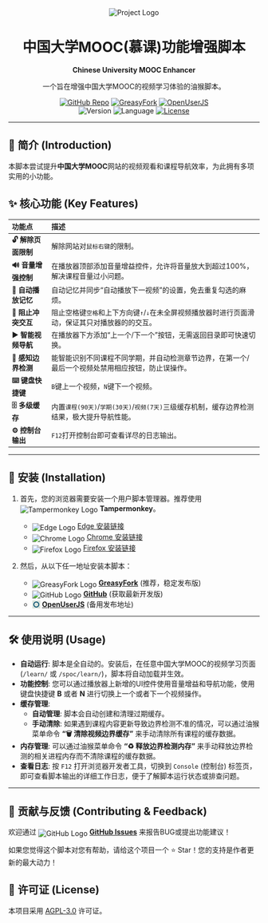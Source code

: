 <div align="center">
  <img src="https://edu-image.nosdn.127.net/32a8dd2a-b9aa-4ec9-abd5-66cd8751befb.png?imageView&quality=100" width="128" height="128" alt="Project Logo">
  <h1>中国大学MOOC(慕课)功能增强脚本</h1>
  <p><strong>Chinese University MOOC Enhancer</strong></p>
  <p>一个旨在增强中国大学MOOC的视频学习体验的油猴脚本。</p>
  
  <p>
    <a href="https://github.com/zhumengstarsandsea/Chinese_University_MOOC_Enhancer">
      <img src="https://img.shields.io/badge/GitHub-仓库-blue?style=flat-square&logo=github" alt="GitHub Repo"></a>
    </a>
    <a href="https://greasyfork.org/zh-CN/scripts/543450-%E4%B8%AD%E5%9B%BD%E5%A4%A7%E5%AD%A6mooc-%E6%85%95%E8%AF%BE-%E5%8A%9F%E8%83%BD%E5%A2%9E%E5%BC%BA-chinese-university-mooc-enhancer"> <img src="https://img.shields.io/badge/GreasyFork-发布-green?style=flat-square&logo=git" alt="GreasyFork"></a>
    </a>
    <a href="https://openuserjs.org/scripts/%E9%80%90%E6%A2%A6%E6%98%9F%E8%BE%B0%E5%A4%A7%E6%B5%B7/%E4%B8%AD%E5%9B%BD%E5%A4%A7%E5%AD%A6MOOC(%E6%85%95%E8%AF%BE)%E5%8A%9F%E8%83%BD%E5%A2%9E%E5%BC%BA_Chinese_University_MOOC_Enhancer"> <img src="https://img.shields.io/badge/OpenUserJS-发布-orange?style=flat-square&logo=javascript" alt="OpenUserJS"></a>
    </a>
    <br>
    <img src="https://img.shields.io/github/package-json/v/zhumengstarsandsea/Chinese_University_MOOC_Enhancer?style=flat-square" alt="Version">
    </a>
    <img src="https://img.shields.io/badge/JavaScript-100%25-yellow?style=flat-square" alt="Language">
    <a href="https://github.com/zhumengstarsandsea/Chinese_University_MOOC_Enhancer/blob/main/LICENSE">
      <img src="https://img.shields.io/github/license/zhumengstarsandsea/Chinese_University_MOOC_Enhancer?style=flat-square" alt="License">
    </a>
  </p>
</div>

---

## 📖 简介 (Introduction)

本脚本尝试提升**中国大学MOOC**网站的视频观看和课程导航效率，为此拥有多项实用的小功能。

## ✨ 核心功能 (Key Features)

| 功能点 | 描述 |
| :--- | :--- |
| **🔓 解除页面限制** | 解除网站对`鼠标右键`的限制。 |
| **🔊 音量增强控制** | 在播放器顶部添加音量增益控件，允许将音量放大到超过100%，解决课程音量过小问题。 |
| **🧠 自动播放记忆** | 自动记忆并同步“自动播放下一视频”的设置，免去重复勾选的麻烦。 |
| **🚫 阻止冲突交互** | 阻止空格键`空格`和上下方向键`↑`/`↓`在未全屏视频播放器时进行页面滑动，保证其只对播放器的的交互。  |
| **▶️ 智能视频导航** | 在播放器下方添加“上一个/下一个”按钮，无需返回目录即可快速切换。 |
| **🎯 感知边界检测** | 能智能识别不同课程不同学期，并自动检测章节边界，在第一个/最后一个视频处禁用相应按钮，防止误操作。 |
| **⌨️ 键盘快捷键** | `B`键上一个视频，`N`键下一个视频。 |
| **🗄️ 多级缓存** | 内置`课程(90天)`/`学期(30天)`/`视频(7天)`三级缓存机制，缓存边界检测结果，极大提升导航性能。 |
| **⚙️ 控制台输出** | `F12`打开控制台即可查看详尽的日志输出。 |

---

## 🚀 安装 (Installation)

1.  首先，您的浏览器需要安装一个用户脚本管理器。推荐使用 <img src="https://www.tampermonkey.net/images/icon.png" height="16" alt="Tampermonkey Logo" style="vertical-align: -0.2em;"> **Tampermonkey**。
    * <img src="https://upload.wikimedia.org/wikipedia/commons/9/98/Microsoft_Edge_logo_%282019%29.svg" height="16" alt="Edge Logo" style="vertical-align: -0.2em;"> [Edge 安装链接](https://microsoftedge.microsoft.com/addons/detail/tampermonkey/iikmkjmpaadaobahmlepeloendndfphd)
    * <img src="https://upload.wikimedia.org/wikipedia/commons/e/e1/Google_Chrome_icon_%28February_2022%29.svg" height="16" alt="Chrome Logo" style="vertical-align: -0.2em;"> [Chrome 安装链接](https://chrome.google.com/webstore/detail/tampermonkey/dhdgffkkebhmkfjojejmpbldmpobfkfo)
    * <img src="https://upload.wikimedia.org/wikipedia/commons/a/a0/Firefox_logo%2C_2019.svg" height="16" alt="Firefox Logo" style="vertical-align: -0.2em;"> [Firefox 安装链接](https://addons.mozilla.org/firefox/addon/tampermonkey/)

3.  然后，从以下任一地址安装本脚本：

    *  <img src="https://github.com/greasyfork-org/greasyfork/blob/main/public/images/blacklogo32.png" height="16" alt="GreasyFork Logo" style="vertical-align: -0.2em;"> **[GreasyFork](https://greasyfork.org/zh-CN/scripts/543450-%E4%B8%AD%E5%9B%BD%E5%A4%A7%E5%AD%A6mooc-%E6%85%95%E8%AF%BE-%E5%8A%9F%E8%83%BD%E5%A2%9E%E5%BC%BA-chinese-university-mooc-enhancer)** (推荐，稳定发布版)
    * <img src="https://github.com/fluidicon.png" height="16" alt="GitHub Logo" style="vertical-align: -0.2em;"> **[GitHub](https://github.com/zhumengstarsandsea/Chinese_University_MOOC_Enhancer/releases/tag/new)** (获取最新开发版)
    *  <img src="https://github.com/OpenUserJS/OpenUserJS.org/blob/master/public/images/favicon32.png" height="16" alt="OpenUserJS Logo" style="vertical-align: -0.2em;"> **[OpenUserJS](https://openuserjs.org/scripts/%E9%80%90%E6%A2%A6%E6%98%9F%E8%BE%B0%E5%A4%A7%E6%B5%B7/%E4%B8%AD%E5%9B%BD%E5%A4%A7%E5%AD%A6MOOC(%E6%85%95%E8%AF%BE)%E5%8A%9F%E8%83%BD%E5%A2%9E%E5%BC%BA_Chinese_University_MOOC_Enhancer)** (备用发布地址)
---

## 🛠️ 使用说明 (Usage)

-   **自动运行**: 脚本是全自动的。安装后，在任意中国大学MOOC的视频学习页面 (`/learn/` 或 `/spoc/learn/`)，脚本将自动加载并生效。
-   **功能控制**: 您可以通过播放器上新增的UI控件使用音量增益和导航功能，使用键盘快捷键 **B** 或者 **N** 进行切换上一个或者下一个视频操作。
-   **缓存管理**:
    -   **自动管理**: 脚本会自动创建和清理过期缓存。
    -   **手动清除**: 如果遇到课程内容更新导致边界检测不准的情况，可以通过油猴菜单命令 **“🗑️ 清除视频边界缓存”** 来手动清除所有课程的缓存数据。
-   **内存管理**: 可以通过油猴菜单命令 **“♻️ 释放边界检测内存”** 来手动释放边界检测的相关进程内存而不清除课程的缓存数据。
-   **查看日志**: 按 `F12` 打开浏览器开发者工具，切换到 `Console` (控制台) 标签页，即可查看脚本输出的详细工作日志，便于了解脚本运行状态或排查问题。

---

## 🤝 贡献与反馈 (Contributing & Feedback)

欢迎通过 <img src="https://github.com/fluidicon.png" height="16" alt="GitHub Logo" style="vertical-align: -0.2em;"> **[GitHub Issues](https://github.com/zhumengstarsandsea/Chinese_University_MOOC_Enhancer/issues)** 来报告BUG或提出功能建议！

如果您觉得这个脚本对您有帮助，请给这个项目一个 ⭐ Star！您的支持是作者更新的最大动力！

## 📄 许可证 (License)

本项目采用 [AGPL-3.0](https://github.com/zhumengstarsandsea/Chinese_University_MOOC_Enhancer/blob/main/LICENSE) 许可证。
